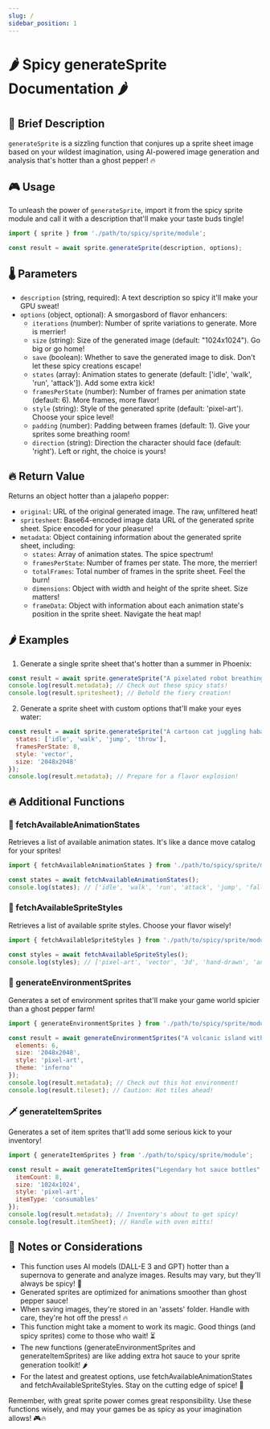 ```yaml
---
slug: /
sidebar_position: 1
---
```


# 🌶️ Spicy generateSprite Documentation 🌶️

## 🚀 Brief Description
`generateSprite` is a sizzling function that conjures up a sprite sheet image based on your wildest imagination, using AI-powered image generation and analysis that's hotter than a ghost pepper! 🔥

## 🎮 Usage
To unleash the power of `generateSprite`, import it from the spicy sprite module and call it with a description that'll make your taste buds tingle!

```javascript
import { sprite } from './path/to/spicy/sprite/module';

const result = await sprite.generateSprite(description, options);
```

## 🌡️ Parameters
- `description` (string, required): A text description so spicy it'll make your GPU sweat!
- `options` (object, optional): A smorgasbord of flavor enhancers:
  - `iterations` (number): Number of sprite variations to generate. More is merrier!
  - `size` (string): Size of the generated image (default: "1024x1024"). Go big or go home!
  - `save` (boolean): Whether to save the generated image to disk. Don't let these spicy creations escape!
  - `states` (array): Animation states to generate (default: ['idle', 'walk', 'run', 'attack']). Add some extra kick!
  - `framesPerState` (number): Number of frames per animation state (default: 6). More frames, more flavor!
  - `style` (string): Style of the generated sprite (default: 'pixel-art'). Choose your spice level!
  - `padding` (number): Padding between frames (default: 1). Give your sprites some breathing room!
  - `direction` (string): Direction the character should face (default: 'right'). Left or right, the choice is yours!

## 🔥 Return Value
Returns an object hotter than a jalapeño popper:
- `original`: URL of the original generated image. The raw, unfiltered heat!
- `spritesheet`: Base64-encoded image data URL of the generated sprite sheet. Spice encoded for your pleasure!
- `metadata`: Object containing information about the generated sprite sheet, including:
  - `states`: Array of animation states. The spice spectrum!
  - `framesPerState`: Number of frames per state. The more, the merrier!
  - `totalFrames`: Total number of frames in the sprite sheet. Feel the burn!
  - `dimensions`: Object with width and height of the sprite sheet. Size matters!
  - `frameData`: Object with information about each animation state's position in the sprite sheet. Navigate the heat map!

## 🌶️ Examples

1. Generate a single sprite sheet that's hotter than a summer in Phoenix:
```javascript
const result = await sprite.generateSprite("A pixelated robot breathing fire");
console.log(result.metadata); // Check out these spicy stats!
console.log(result.spritesheet); // Behold the fiery creation!
```

2. Generate a sprite sheet with custom options that'll make your eyes water:
```javascript
const result = await sprite.generateSprite("A cartoon cat juggling habaneros", {
  states: ['idle', 'walk', 'jump', 'throw'],
  framesPerState: 8,
  style: 'vector',
  size: '2048x2048'
});
console.log(result.metadata); // Prepare for a flavor explosion!
```

## 🔥 Additional Functions

### 🕺 fetchAvailableAnimationStates
Retrieves a list of available animation states. It's like a dance move catalog for your sprites!

```javascript
import { fetchAvailableAnimationStates } from './path/to/spicy/sprite/module';

const states = await fetchAvailableAnimationStates();
console.log(states); // ['idle', 'walk', 'run', 'attack', 'jump', 'fall', 'hurt', 'die', 'dab']
```

### 🎨 fetchAvailableSpriteStyles
Retrieves a list of available sprite styles. Choose your flavor wisely!

```javascript
import { fetchAvailableSpriteStyles } from './path/to/spicy/sprite/module';

const styles = await fetchAvailableSpriteStyles();
console.log(styles); // ['pixel-art', 'vector', '3d', 'hand-drawn', 'anime', 'hyper-realistic']
```

### 🌳 generateEnvironmentSprites
Generates a set of environment sprites that'll make your game world spicier than a ghost pepper farm!

```javascript
import { generateEnvironmentSprites } from './path/to/spicy/sprite/module';

const result = await generateEnvironmentSprites("A volcanic island with lava rivers", {
  elements: 6,
  size: '2048x2048',
  style: 'pixel-art',
  theme: 'inferno'
});
console.log(result.metadata); // Check out this hot environment!
console.log(result.tileset); // Caution: Hot tiles ahead!
```

### 🗡️ generateItemSprites
Generates a set of item sprites that'll add some serious kick to your inventory!

```javascript
import { generateItemSprites } from './path/to/spicy/sprite/module';

const result = await generateItemSprites("Legendary hot sauce bottles", {
  itemCount: 8,
  size: '1024x1024',
  style: 'pixel-art',
  itemType: 'consumables'
});
console.log(result.metadata); // Inventory's about to get spicy!
console.log(result.itemSheet); // Handle with oven mitts!
```

## 🚨 Notes or Considerations
- This function uses AI models (DALL-E 3 and GPT) hotter than a supernova to generate and analyze images. Results may vary, but they'll always be spicy! 🌟
- Generated sprites are optimized for animations smoother than ghost pepper sauce!
- When saving images, they're stored in an 'assets' folder. Handle with care, they're hot off the press! 🔥
- This function might take a moment to work its magic. Good things (and spicy sprites) come to those who wait! ⏳
- The new functions (generateEnvironmentSprites and generateItemSprites) are like adding extra hot sauce to your sprite generation toolkit! 🌶️
- For the latest and greatest options, use fetchAvailableAnimationStates and fetchAvailableSpriteStyles. Stay on the cutting edge of spice! 🔪

Remember, with great sprite power comes great responsibility. Use these functions wisely, and may your games be as spicy as your imagination allows! 🎮🔥
